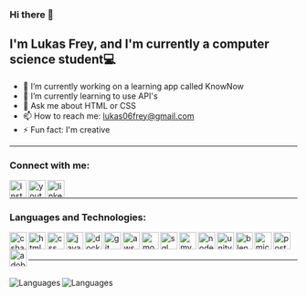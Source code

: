 ### Hi there 👋 
## I'm Lukas Frey, and I'm currently a computer science student💻

- 🔭 I’m currently working on a learning app called KnowNow
- 🌱 I’m currently learning to use API's
- 💬 Ask me about HTML or CSS
- 📫 How to reach me: lukas06frey@gmail.com   
- ⚡ Fun fact: I'm creative

---

### Connect with me:

[<img align="left" alt="Instagram" width="30px" src="https://upload.wikimedia.org/wikipedia/commons/9/95/Instagram_logo_2022.svg" />][instagram]
&nbsp;
[<img align="left" alt="youtube" width="30px" src="https://play-lh.googleusercontent.com/lMoItBgdPPVDJsNOVtP26EKHePkwBg-PkuY9NOrc-fumRtTFP4XhpUNk_22syN4Datc" />][youtube]
&nbsp;
[<img align="left" alt="linkedin" width="30px" src="https://www.gl-it.ch/Portals/0/EasyDNNnews/151/img-174857.png" />][linkedin]

---

### Languages and Technologies:

[<img align="left" alt="csharp" width="30px" src="https://dd.countit.at/media/dojos/logo_csharp.png" />][csharp]
[<img align="left" alt="html" width="30px" src="https://upload.wikimedia.org/wikipedia/commons/thumb/6/61/HTML5_logo_and_wordmark.svg/2048px-HTML5_logo_and_wordmark.svg.png" />][html]
[<img align="left" alt="css" width="30px" src="https://upload.wikimedia.org/wikipedia/commons/thumb/d/d5/CSS3_logo_and_wordmark.svg/1452px-CSS3_logo_and_wordmark.svg.png" />][css]
[<img align="left" alt="javascript" width="30px" src="https://i0.wp.com/www.svg-tt.de/wp-content/uploads/2016/03/js-logo.png?fit=500%2C500&ssl=1&w=640" />][javascript]
[<img align="left" alt="docker" width="30px" src="https://www.docker.com/wp-content/uploads/2022/03/vertical-logo-monochromatic.png" />][docker]
[<img align="left" alt="git" width="30px" src="https://git-scm.com/images/logos/downloads/Git-Icon-1788C.png" />][git]
[<img align="left" alt="aws" width="30px" src="https://upload.wikimedia.org/wikipedia/commons/thumb/9/93/Amazon_Web_Services_Logo.svg/1280px-Amazon_Web_Services_Logo.svg.png" />][aws]
[<img align="left" alt="mongodb" width="30px" src="https://repvue.imgix.net/a9yxc48y3ay5dm2udzwizc2bdyph" />][mongodb]
[<img align="left" alt="sql" width="30px" src="https://upload.wikimedia.org/wikipedia/de/thumb/8/8c/Microsoft_SQL_Server_Logo.svg/2524px-Microsoft_SQL_Server_Logo.svg.png" />][sql]
[<img align="left" alt="mysql" width="30px" src="https://upload.wikimedia.org/wikipedia/de/thumb/d/dd/MySQL_logo.svg/2560px-MySQL_logo.svg.png" />][mysql]
[<img align="left" alt="node" width="30px" src="https://upload.wikimedia.org/wikipedia/commons/thumb/d/d9/Node.js_logo.svg/2560px-Node.js_logo.svg.png" />][node]
[<img align="left" alt="unity" width="30px" src="https://seeklogo.com/images/U/unity-logo-988A22E703-seeklogo.com.png" />][unity]
[<img align="left" alt="blender" width="30px" src="[https://dd.countit.at/media/dojos/logo_csharp.png](https://i.pcmag.com/imagery/reviews/00CHLsbAPPKloTAg2PZlVBC-1..v1662670755.jpg)" />][blender]
[<img align="left" alt="microsoft net" width="30px" src="[https://dd.countit.at/media/dojos/logo_csharp.png](https://upload.wikimedia.org/wikipedia/de/thumb/5/5b/Microsoft_.NET_Logo.svg/1200px-Microsoft_.NET_Logo.svg.png)" />][net]
[<img align="left" alt="postman" width="30px" src="[https://dd.countit.at/media/dojos/logo_csharp.png](https://www.testautomatisierung.org/wp-content/uploads/postman.jpg)" />][postman]
[<img align="left" alt="adobe xd" width="30px" src="[https://dd.countit.at/media/dojos/logo_csharp.png](https://play-lh.googleusercontent.com/kaox1VteLsWAuNxPxhm8t4llaoyFhxzDjo9g4Hdf92bKdT_Sn6Yrdku6rApuc5ktirw)" />][xd]

<br />
<br />

---

<br />
<img align="left" alt="Languages" src="https://github-readme-stats.vercel.app/api/top-langs/?username=LukasF06&layout=compact" />
<img align="left" alt="Languages" src="https://github-readme-stats.vercel.app/api?username=LukasF06&show_icons=true" />

[instagram]: https://www.instagram.com/lukas____frey/
[youtube]: https://www.youtube.com/channel/UCwzruurRykH_dJNIeNqpw2w
[linkedin]: https://www.linkedin.com/in/lukas-frey-896782239/
[csharp]: https://learn.microsoft.com/de-de/dotnet/csharp/tour-of-csharp/
[html]: https://www.w3schools.com/html/
[css]: https://www.w3schools.com/css/
[javascript]: https://www.w3schools.com/js/
[docker]: https://www.docker.com/
[git]: https://git-scm.com/
[aws]: https://aws.amazon.com/de/
[mongodb]: https://www.mongodb.com/
[sql]: https://www.w3schools.com/sql/
[mysql]: https://www.mysql.com/de/
[node]: https://nodejs.org/en
[unity]: https://unity.com/
[blender]: https://www.blender.org/
[net]: https://dotnet.microsoft.com/en-us/download/dotnet-framework
[postman]: https://www.postman.com/
[xd]: https://helpx.adobe.com/de/xd/get-started.html

